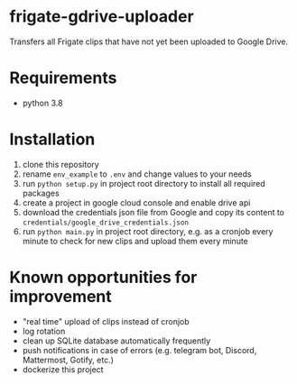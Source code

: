 # frigate-gdrive-uploader
Transfers all Frigate clips that have not yet been uploaded to Google Drive.            


# Requirements
- python 3.8


# Installation
1. clone this repository
2. rename `env_example` to `.env` and change values to your needs
3. run `python setup.py` in project root directory to install all required packages
4. create a project in google cloud console and enable drive api
5. download the credentials json file from Google and copy its content to `credentials/google_drive_credentials.json`
6. run `python main.py` in project root directory, e.g. as a cronjob every minute to check for new clips and upload them every minute


# Known opportunities for improvement
- "real time" upload of clips instead of cronjob
- log rotation
- clean up SQLite database automatically frequently
- push notifications in case of errors (e.g. telegram bot, Discord, Mattermost, Gotify, etc.)
- dockerize this project